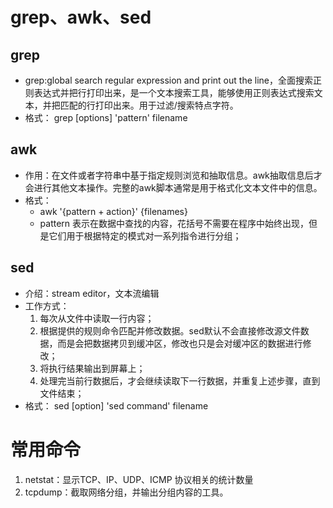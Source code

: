 # grep、awk、sed
## grep
+ grep:global search regular expression and print out the line，全面搜索正则表达式并把行打印出来，是一个文本搜索工具，能够使用正则表达式搜索文本，并把匹配的行打印出来。用于过滤/搜索特点字符。
+ 格式：
    grep [options] 'pattern' filename

## awk
+ 作用：在文件或者字符串中基于指定规则浏览和抽取信息。awk抽取信息后才会进行其他文本操作。完整的awk脚本通常是用于格式化文本文件中的信息。
+ 格式：
    + awk '{pattern + action}' {filenames}
    + pattern 表示在数据中查找的内容，花括号不需要在程序中始终出现，但是它们用于根据特定的模式对一系列指令进行分组；

## sed
+ 介绍：stream editor，文本流编辑
+ 工作方式：
    1. 每次从文件中读取一行内容；
    2. 根据提供的规则命令匹配并修改数据。sed默认不会直接修改源文件数据，而是会把数据拷贝到缓冲区，修改也只是会对缓冲区的数据进行修改；
    3. 将执行结果输出到屏幕上；
    4. 处理完当前行数据后，才会继续读取下一行数据，并重复上述步骤，直到文件结束；
+ 格式：
    sed [option] 'sed command' filename

# 常用命令
1. netstat：显示TCP、IP、UDP、ICMP 协议相关的统计数量
2. tcpdump：截取网络分组，并输出分组内容的工具。
